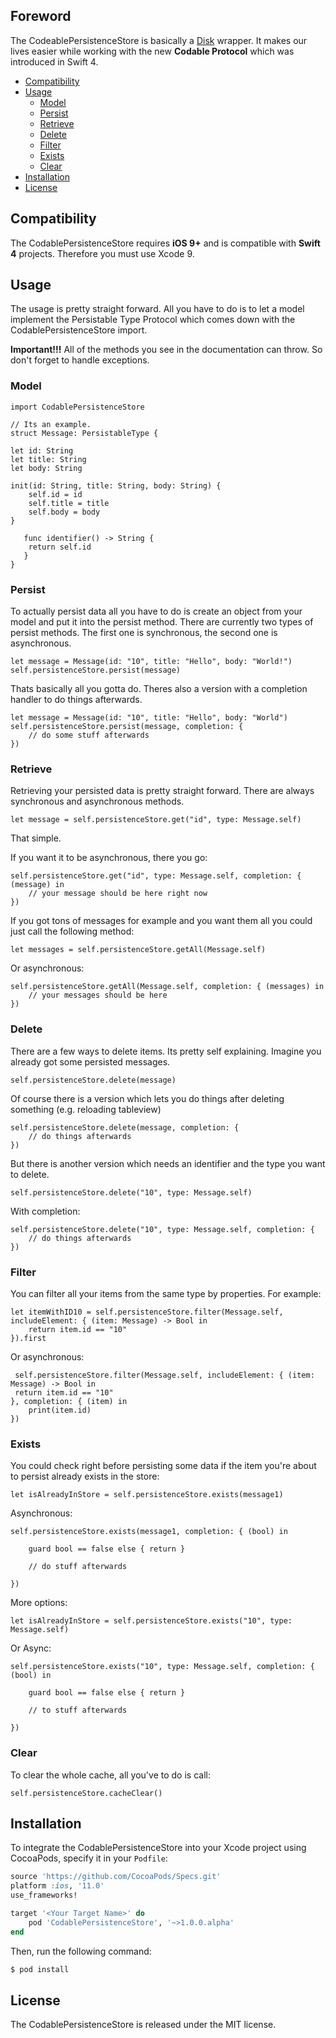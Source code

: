 
## Foreword 
The CodeablePersistenceStore is basically a [Disk](https://github.com/saoudrizwan/Disk) wrapper. It makes our lives easier while working with the new **Codable Protocol** which was introduced in Swift 4.

- [Compatibility](##compatibility)
- [Usage](##usage)
	- [Model](#model)
	- [Persist](#persist)
	- [Retrieve](#retrieve)
	- [Delete](#delete)
	- [Filter](#filter)
	- [Exists](#exists)
	- [Clear](#clear)
- [Installation](#installation)
- [License](#license)

## Compatibility

The CodablePersistenceStore requires **iOS 9+** and is compatible with **Swift 4** projects. Therefore you must use Xcode 9.

## Usage

The usage is pretty straight forward. All you have to do is to let a model implement the Persistable Type Protocol which comes down with the CodablePersistenceStore import.

**Important!!!**
All of the methods you see in the documentation can throw. So don't forget to handle exceptions.

### Model

    import CodablePersistenceStore
    
	// Its an example.
	struct Message: PersistableType {
    
    let id: String
    let title: String
    let body: String
	
	init(id: String, title: String, body: String) {
		self.id = id
		self.title = title
		self.body = body
	}
    
	   func identifier() -> String {
        return self.id
	   }
	}

### Persist

To actually persist data all you have to do is create an object from your model and put it into the persist method. There are currently two types of persist methods. The first one is synchronous, the second one is asynchronous.
	
	let message = Message(id: "10", title: "Hello", body: "World!")
    self.persistenceStore.persist(message)
 
 Thats basically all you gotta do. Theres also a version with a completion handler to do things afterwards.

    let message = Message(id: "10", title: "Hello", body: "World")
    self.persistenceStore.persist(message, completion: { 
		// do some stuff afterwards
	})

### Retrieve
Retrieving your persisted data is pretty straight forward. There are always synchronous and asynchronous methods.

    let message = self.persistenceStore.get("id", type: Message.self)

That simple.

If you want it to be asynchronous, there you go:

    self.persistenceStore.get("id", type: Message.self, completion: { (message) in 
		// your message should be here right now
	})


If you got tons of messages for example and you want them all you could just call the following method:

    let messages = self.persistenceStore.getAll(Message.self)
	
Or asynchronous:

    self.persistenceStore.getAll(Message.self, completion: { (messages) in 
		// your messages should be here
	})
	
### Delete
 There are a few ways to delete items. Its pretty self explaining.
 Imagine you already got some persisted messages.

    self.persistenceStore.delete(message)
   
   Of course there is a version which lets you do things after deleting something (e.g. reloading tableview)

    self.persistenceStore.delete(message, completion: { 
		// do things afterwards
	})

But there is another version which needs an identifier and the type you want to delete.

    self.persistenceStore.delete("10", type: Message.self)
 
 With completion:

    self.persistenceStore.delete("10", type: Message.self, completion: {
		// do things afterwards
	})

### Filter
You can filter all your items from the same type by properties. For example:

    let itemWithID10 = self.persistenceStore.filter(Message.self, includeElement: { (item: Message) -> Bool in
    	return item.id == "10"
    }).first

Or asynchronous:

	 self.persistenceStore.filter(Message.self, includeElement: { (item: Message) -> Bool in
	 return item.id == "10"
	}, completion: { (item) in
		print(item.id)
	})

### Exists
You could check right before persisting some data if the item you're about to persist already exists in the store:

    let isAlreadyInStore = self.persistenceStore.exists(message1)

Asynchronous:

    self.persistenceStore.exists(message1, completion: { (bool) in 
		
		guard bool == false else { return }
		
		// do stuff afterwards
	
	})

More options:

    let isAlreadyInStore = self.persistenceStore.exists("10", type: Message.self)
   
   Or Async: 

    self.persistenceStore.exists("10", type: Message.self, completion: { (bool) in 
		
		guard bool == false else { return }
		
		// to stuff afterwards
		
	})

### Clear

To clear the whole cache, all you've to do is call:

    self.persistenceStore.cacheClear()

## Installation

To integrate the CodablePersistenceStore into your Xcode project using CocoaPods, specify it in your `Podfile`:

```ruby
source 'https://github.com/CocoaPods/Specs.git'
platform :ios, '11.0'
use_frameworks!

target '<Your Target Name>' do
    pod 'CodablePersistenceStore', '~>1.0.0.alpha'
end
```

Then, run the following command:

```bash
$ pod install
```


## License

The CodablePersistenceStore is released under the MIT license.
